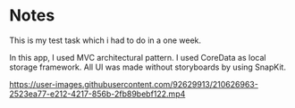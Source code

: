 # Notes

This is my test task which i had to do in a one week.

In this app, I used MVC architectural pattern. I used CoreData as local storage framework. All UI was made without storyboards by using SnapKit.

https://user-images.githubusercontent.com/92629913/210626963-2523ea77-e212-4217-856b-2fb89bebf122.mp4

